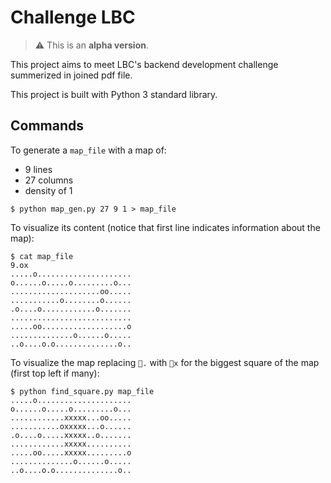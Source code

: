 # Challenge LBC

> :warning: This is an **alpha version**.

This project aims to meet LBC's backend development challenge summerized in joined pdf file.

This project is built with Python 3 standard library.

## Commands


To generate a `map_file` with a map of:
* 9 lines
* 27 columns
* density of 1

```
$ python map_gen.py 27 9 1 > map_file
```

To visualize its content (notice that first line indicates information about the map):

```
$ cat map_file
9.ox
.....o.....................
o......o.....o.........o...
....................oo.....
...........o........o......
.o....o............o.......
...........................
.....oo...................o
..............o......o.....
..o....o.o..............o..
```

To visualize the map replacing `.` with `x` for the biggest square of the map (first top left if many):

```
$ python find_square.py map_file
.....o.....................
o......o.....o.........o...
............xxxxx...oo.....
...........oxxxxx...o......
.o....o.....xxxxx..o.......
............xxxxx..........
.....oo.....xxxxx.........o
..............o......o.....
..o....o.o..............o..
```